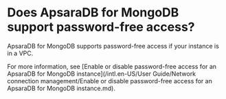 # Does ApsaraDB for MongoDB support password-free access?

ApsaraDB for MongoDB supports password-free access if your instance is in a VPC.

For more information, see [Enable or disable password-free access for an ApsaraDB for MongoDB instance](/intl.en-US/User Guide/Network connection management/Enable or disable password-free access for an ApsaraDB for MongoDB instance.md).


